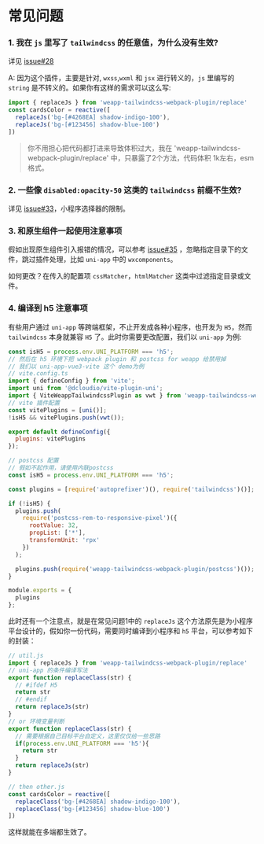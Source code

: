 # 常见问题

<!-- Frequently Asked Questions -->

### 1. 我在 `js` 里写了 `tailwindcss` 的任意值，为什么没有生效?

详见 [issue#28](https://github.com/sonofmagic/weapp-tailwindcss-webpack-plugin/issues/28)

A: 因为这个插件，主要是针对, `wxss`,`wxml` 和 `jsx` 进行转义的，`js` 里编写的 `string` 是不转义的。如果你有这样的需求可以这么写:

```js
import { replaceJs } from 'weapp-tailwindcss-webpack-plugin/replace'
const cardsColor = reactive([
  replaceJs('bg-[#4268EA] shadow-indigo-100'),
  replaceJs('bg-[#123456] shadow-blue-100')
])
```

> 你不用担心把代码都打进来导致体积过大，我在 'weapp-tailwindcss-webpack-plugin/replace' 中，只暴露了2个方法，代码体积 1k左右，esm格式。

### 2. 一些像 `disabled:opacity-50` 这类的 `tailwindcss` 前缀不生效?

详见 [issue#33](https://github.com/sonofmagic/weapp-tailwindcss-webpack-plugin/issues/33)，小程序选择器的限制。

### 3. 和原生组件一起使用注意事项

假如出现原生组件引入报错的情况，可以参考 [issue#35](https://github.com/sonofmagic/weapp-tailwindcss-webpack-plugin/issues/35) ，忽略指定目录下的文件，跳过插件处理，比如 `uni-app` 中的 `wxcomponents`。

如何更改？在传入的配置项 `cssMatcher`，`htmlMatcher` 这类中过滤指定目录或文件。

### 4. 编译到 h5 注意事项

有些用户通过 `uni-app` 等跨端框架，不止开发成各种小程序，也开发为 `H5`，然而 `tailwindcss` 本身就兼容 `H5` 了。此时你需要更改配置，我们以 `uni-app` 为例:

```js
const isH5 = process.env.UNI_PLATFORM === 'h5';
// 然后在 h5 环境下把 webpack plugin 和 postcss for weapp 给禁用掉
// 我们以 uni-app-vue3-vite 这个 demo为例
// vite.config.ts
import { defineConfig } from 'vite';
import uni from '@dcloudio/vite-plugin-uni';
import { ViteWeappTailwindcssPlugin as vwt } from 'weapp-tailwindcss-webpack-plugin';
// vite 插件配置
const vitePlugins = [uni()];
!isH5 && vitePlugins.push(vwt());

export default defineConfig({
  plugins: vitePlugins
});

// postcss 配置
// 假如不起作用，请使用内联postcss
const isH5 = process.env.UNI_PLATFORM === 'h5';

const plugins = [require('autoprefixer')(), require('tailwindcss')()];

if (!isH5) {
  plugins.push(
    require('postcss-rem-to-responsive-pixel')({
      rootValue: 32,
      propList: ['*'],
      transformUnit: 'rpx'
    })
  );

  plugins.push(require('weapp-tailwindcss-webpack-plugin/postcss')());
}

module.exports = {
  plugins
};
```

此时还有一个注意点，就是在常见问题1中的 `replaceJs` 这个方法原先是为小程序平台设计的，假如你一份代码，需要同时编译到小程序和 `h5` 平台，可以参考如下的封装：

```js
// util.js
import { replaceJs } from 'weapp-tailwindcss-webpack-plugin/replace'
// uni-app 的条件编译写法
export function replaceClass(str) {
  // #ifdef H5
  return str
  // #endif
  return replaceJs(str)
}
// or 环境变量判断
export function replaceClass(str) {
  // 需要根据自己目标平台自定义，这里仅仅给一些思路
  if(process.env.UNI_PLATFORM === 'h5'){
    return str
  }
  return replaceJs(str)
}

// then other.js
const cardsColor = reactive([
  replaceClass('bg-[#4268EA] shadow-indigo-100'),
  replaceClass('bg-[#123456] shadow-blue-100')
])
```

这样就能在多端都生效了。
